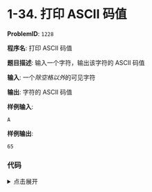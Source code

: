 # 1-34. 打印 ASCII 码值

**ProblemID**: `1228`

**程序名**: 打印 ASCII 码值

**题目描述**: 输入一个字符，输出该字符的 ASCII 码值

**输入**: 一个*除空格以外*的可见字符

**输出**: 字符的 ASCII 码值

**样例输入**:
```text
A
```

**样例输出**:
```text
65
```

### 代码

<details>
<summary>点击展开</summary>

```cpp
#include <iostream>
using namespace std;
int main()
{
    char ch;
    cin >> ch;
    // int chasc = ch; // 自动转换
    // int chasc = int(ch); // int() 函数
    // int chasc = (int)ch; // 强制转换
    // cout << chasc << endl;
    cout << (int)ch << endl; // 直接强制转换后输出
    return 0;
}
```

```output
< A
> 65
```

</details>